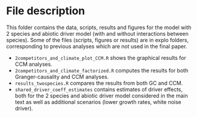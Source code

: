 # File description

This folder contains the data, scripts, results and figures for the model with 2 species and abiotic driver model (with and without interactions between species). Some of the files (scripts, figures or results) are in explo folders, corresponding to previous analyses which are not used in the final paper.

* `2competitors_and_climate_plot_CCM.R` shows the graphical results for CCM analyses.
* `2competitors_and_climate_factorized.R` computes the results for both Granger-causality and CCM analyses.
* `results_twospecies.R` compares the results from both GC and CCM. 
* `shared_driver_coeff_estimates` contains estimates of driver effects, both for the 2 species and abiotic driver model considered in the main text as well as additional scenarios (lower growth rates, white noise driver). 
